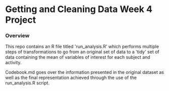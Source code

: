 # Getting and Cleaning Data Week 4 Project

### Overview

This repo contains an R file titled 'run_analysis.R' which performs multiple steps of transformations to go from an original set of data to a 'tidy' set of data containing the mean of variables of interest for each subject and activity.

Codebook.md goes over the information presented in the original dataset as well as the final representation achieved through the use of the run_analysis.R script.

